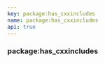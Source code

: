 ```yaml
---
key: package:has_cxxincludes
name: package:has_cxxincludes
api: true
---
```


### package:has_cxxincludes
